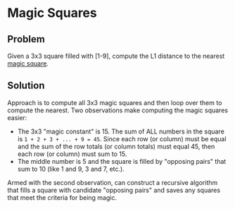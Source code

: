 # Magic Squares

## Problem
Given a 3x3 square filled with [1-9], compute the L1 distance to the nearest [magic square](https://en.wikipedia.org/wiki/Magic_square).

## Solution
Approach is to compute all 3x3 magic squares and then loop over them to compute the nearest.  Two observations make computing the magic squares easier:
* The 3x3 "magic constant" is 15.  The sum of ALL numbers in the square is `1 + 2 + 3 + ... + 9 = 45`.  Since each row (or column) must be equal and the sum of the row totals (or column totals) must equal 45, then each row (or column) must sum to 15.
* The middle number is 5 and the square is filled by "opposing pairs" that sum to 10 (like 1 and 9, 3 and 7, etc.).

Armed with the second observation, can construct a recursive algorithm that fills a square with candidate "opposing pairs" and saves any squares that meet the criteria for being magic.
